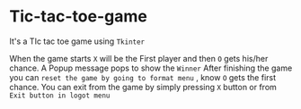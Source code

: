 # Tic-tac-toe-game
It's a TIc tac toe game using `Tkinter`

When the game starts `X` will be the First player and then `O` gets his/her chance.
A Popup message pops to show the ```Winner```
After finishing the game you can ```reset the game by going to format menu``` , know `O` gets the first chance.
You can exit from the game by simply pressing `X` button or from ``` Exit button in logot menu ```
